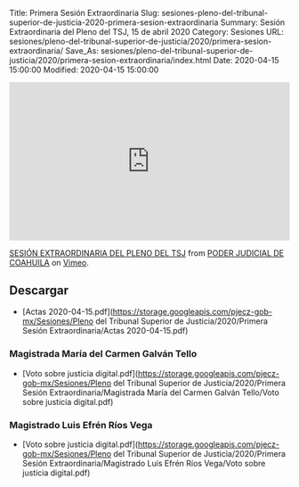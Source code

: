 Title: Primera Sesión Extraordinaria
Slug: sesiones-pleno-del-tribunal-superior-de-justicia-2020-primera-sesion-extraordinaria
Summary: Sesión Extraordinaria del Pleno del TSJ, 15 de abril 2020
Category: Sesiones
URL: sesiones/pleno-del-tribunal-superior-de-justicia/2020/primera-sesion-extraordinaria/
Save_As: sesiones/pleno-del-tribunal-superior-de-justicia/2020/primera-sesion-extraordinaria/index.html
Date: 2020-04-15 15:00:00
Modified: 2020-04-15 15:00:00


<div style="padding:56.25% 0 0 0;position:relative;"><iframe src="https://player.vimeo.com/video/407990319" style="position:absolute;top:0;left:0;width:100%;height:100%;" frameborder="0" allow="autoplay; fullscreen" allowfullscreen></iframe></div><script src="https://player.vimeo.com/api/player.js"></script>
<p><a href="https://vimeo.com/407990319">SESI&Oacute;N EXTRAORDINARIA DEL PLENO DEL TSJ</a> from <a href="https://vimeo.com/user103229504">PODER JUDICIAL DE COAHUILA</a> on <a href="https://vimeo.com">Vimeo</a>.</p>



## Descargar


* [Actas 2020-04-15.pdf](https://storage.googleapis.com/pjecz-gob-mx/Sesiones/Pleno del Tribunal Superior de Justicia/2020/Primera Sesión Extraordinaria/Actas 2020-04-15.pdf)


### Magistrada María del Carmen Galván Tello


* [Voto sobre justicia digital.pdf](https://storage.googleapis.com/pjecz-gob-mx/Sesiones/Pleno del Tribunal Superior de Justicia/2020/Primera Sesión Extraordinaria/Magistrada María del Carmen Galván Tello/Voto sobre justicia digital.pdf)


### Magistrado Luis Efrén Ríos Vega


* [Voto sobre justicia digital.pdf](https://storage.googleapis.com/pjecz-gob-mx/Sesiones/Pleno del Tribunal Superior de Justicia/2020/Primera Sesión Extraordinaria/Magistrado Luis Efrén Ríos Vega/Voto sobre justicia digital.pdf)


